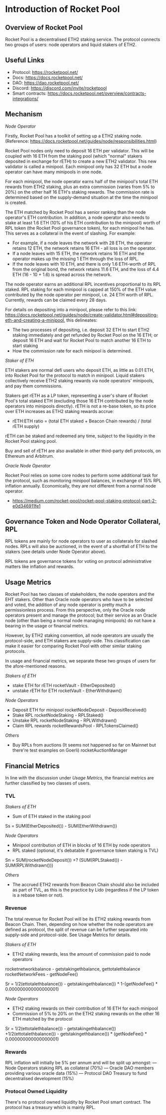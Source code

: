 # Introduction of Rocket Pool

## Overview of Rocket Pool

Rocket Pool is a decentralised ETH2 staking service. The protocol connects two groups of users: node operators and liquid stakers of ETH2.

## Useful Links

- Protocol: https://rocketpool.net/
- Docs: https://docs.rocketpool.net/
- DAO: https://dao.rocketpool.net/
- Discord: https://discord.com/invite/rocketpool
- Smart contracts: https://docs.rocketpool.net/overview/contracts-integrations/

## Mechanism

_Node Operator_

Firstly, Rocket Pool has a toolkit of setting up a ETH2 staking node. (Reference: https://docs.rocketpool.net/guides/node/responsibilities.html)

Rocket Pool nodes only need to deposit 16 ETH per validator. This will be coupled with 16 ETH from the staking pool (which "normal" stakers deposited in exchange for rETH) to create a new ETH2 validator. This new validator is called a minipool. Each minipool only has 32 ETH but a node operator can have many minipools in one node.

For each minipool, the node operator earns half of the minipool's total ETH rewards from ETH2 staking, plus an extra commission (varies from 5% to 20%) on the other half 16 ETH's staking rewards. The commission rate is determined based on the supply-demand situation at the time the minipool is created.

The ETH matched by Rocket Pool has a senior ranking than the node operator's ETH contribution. In addition, a node operator also needs to stake at least 1.6 ETH (10% of his ETH contribution to the minipool) worth of RPL token (the Rocket Pool governance token), for each minipool he has. This serves as a collateral in the event of slashing. For example:

- For example, if a node leaves the network with 28 ETH, the operator retains 12 ETH, the network retains 16 ETH - all loss is on the operator.
- If a node leaves with 15 ETH, the network retains 16 ETH and the operator makes up the missing 1 ETH through the loss of RPL.
- If the node leaves with 10 ETH, and there is only 1.6 ETH-worth of RPL from the original bond, the network retains 11.6 ETH, and the loss of 4.4 ETH (16 - 10 + 1.6) is spread across the network.

The node operator earns an additional RPL incentives proportional to its RPL staked. RPL staking for each minipool is capped at 150% of the ETH value contributed by the node operator per minipool, i.e. 24 ETH worth of RPL. Currently, rewards can be claimed every 28 days.

For details on depositing into a minipool, please refer to this link: https://docs.rocketpool.net/guides/node/create-validator.html#depositing-eth-and-creating-a-minipool, this delineates:

- The two processes of depositing, i.e. deposit 32 ETH to start ETH2 staking immediately and get refunded by Rocket Pool on the 16 ETH; or deposit 16 ETH and wait for Rocket Pool to match another 16 ETH to start staking
- How the commission rate for each minipool is determined.

_Staker of ETH_

ETH stakers are normal defi users who deposit ETH, as little as 0.01 ETH, into Rocket Pool for the protocol to match in minipool. Liquid stakers collectively receive ETH2 staking rewards via node operators' minipools, and pay them commissions.

Stakers get rETH as a LP token, representing a user's share of Rocket Pool's total staked ETH (excluding those 16 ETH contributed by the node operators into minipools directly). rETH is not a re-base token, so its price over ETH increases as ETH2 staking rewards accrue:

- rETH:ETH ratio = (total ETH staked + Beacon Chain rewards) / (total rETH supply)

rETH can be staked and redeemed any time, subject to the liquidity in the Rocket Pool staking pool.

Buy and sell of rETH are also available in other third-party defi protocols, on Ethereum and Arbitrum.

_Oracle Node Operator_

Rocket Pool relies on some core nodes to perform some additional task for the protocol, such as monitoring minipool balances, in exchange of 15% RPL inflation annually. Economically, they are not different from a normal node operator.

- https://medium.com/rocket-pool/rocket-pool-staking-protocol-part-2-e0d346911fe1

## Governance Token and Node Operator Collateral, RPL

RPL tokens are mainly for node operators to user as collaterals for slashed nodes. RPLs will also be auctioned, in the event of a shortfall of ETH to the stakers (see details under Node Operator above).

RPL tokens are governance tokens for voting on protocol administrative matters like inflation and rewards.

## Usage Metrics

Rocket Pool has two classes of stakeholders, the node operators and the EHT stakers. Other than Oracle node operators who have to be selected and voted, the addition of any node operator is pretty much a permissionless process. From this perspective, only the Oracle node operators present and manage the protocol; but their service as an Oracle node (other than being a normal node managing minipools) do not have a bearing in the usage or financial metrics.

However, by ETH2 staking convention, all node operators are usually the protocol-side, and ETH stakers are supply-side. This classification can make it easier for comparing Rocket Pool with other similar staking protocols.

In usage and financial metrics, we separate these two groups of users for the afore-mentioned reasons.

_Stakers of ETH_

- stake ETH for rETH
  rocketVault - EtherDeposited()
- unstake rETH for ETH
  rocketVault - EtherWithdrawn()

_Node Operators_

- Deposit ETH for minipool
  rocketNodeDeposit - DepositReceived()
- Stake RPL
  rocketNodeStaking - RPLStaked()
- Unstake RPL
  rocketNodeStaking - RPLWithdrawn()
- Claim RPL rewards
  rocketRewardsPool - RPLTokensClaimed()

_Others_

- Buy RPLs from auctions (It seems not happened so far on Mainnet but there're test examples on Goerli)
  rocketAuctionManager

## Financial Metrics

In line with the discussion under _Usage Metrics_, the financial metrics are further classified by two classes of users.

### TVL

_Stakers of ETH_

- Sum of ETH staked in the staking pool

Ss = SUM(EtherDeposited()) - SUM(EtherWithdrawn())

_Node Operators_

- Minipool contribution of ETH in blocks of 16 ETH by node operators
- RPL staked (optional, it's debatable if governance token staking is TVL)

Sn = SUM(rocketNodeDeposit()) +? (SUM(RPLStaked()) - SUM(RPLWithdrawn()))

_Others_

- The accrued ETH2 rewards from Beacon Chain should also be included as part of TVL, as this is the practice by Lido (regardless if the LP token is a rebase token or not).

### Revenue

The total revenue for Rocket Pool will be its ETH2 staking rewards from Beacon Chain. Then, depending on how whether the node operators are defined as protocol, the split of revenue can be further separated into supply-side and protocol-side. See Usage Metrics for details.

_Stakers of ETH_

- ETH2 staking rewards, less the amount of commission paid to node operators

rocketnetworkbalance - getstakingethbalance, gettotalethbalance
rocketNetworkFees - getNodeFee()

Sr = 1/2(ettotalethbalance()) - getstakingethbalance()) \* 1-(getNodeFee() \* 0.000000000000000001)

_Node Operators_

- ETH2 staking rewards on their contribution of 16 ETH for each minipool
- Commission of 5% to 20% on the ETH2 staking rewards on the other 16 ETH matched by the protocol

Sr = 1/2(ettotalethbalance()) - getstakingethbalance()) +1/2(ettotalethbalance()) - getstakingethbalance()) \* (getNodeFee() \* 0.000000000000000001)

### Rewards

RPL inflation will initially be 5% per annum and will be split up amongst:
— Node Operators staking RPL as collateral (70%)
— Oracle DAO members providing various oracle data (15%)
— Protocol DAO Treasury to fund decentralised development (15%)

### Protocol Owned Liquidity

There's no protocol owned liquidity by Rocket Pool smart contract. The protocol has a treasury which is mainly RPL.

